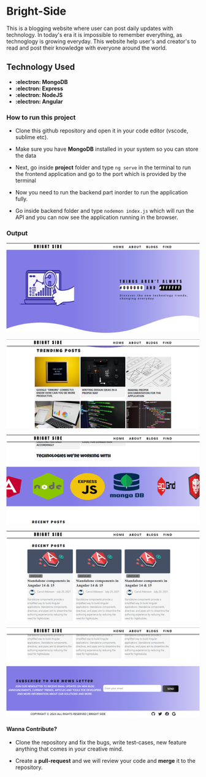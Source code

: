 # Bright-Side

This is a blogging website where user can post daily updates with technology. 
In today's era it is impossible to remember everything, as technoglogy is growing everyday.
This website help user's and creator's to read and post their knowledge with everyone around the world.

## Technology Used

* **:electron: MongoDB**
* **:electron: Express**
* **:electron: NodeJS**
* **:electron: Angular**

### How to run this project

* Clone this github repository and open it in your code editor (vscode, sublime etc).

* Make sure you have **MongoDB** installed in your system so you can store the data

* Next, go inside **project** folder and type `ng serve` in the terminal to run the frontend application and go to the port which is provided by the terminal

* Now you need to run the backend part inorder to run the application fully.

* Go inside backend folder and type `nodemon index.js` which will run the API and you can now see the application running in the browser.


### Output 

![Image](./images/home.png)

![Image](./images/trending.png)

![Image](./images/carousel.png)

![Image](./images/recent.png)

![Image](./images/footer.png)


#### Wanna Contribute?

* Clone the repository and fix the bugs, write test-cases, new feature anything that comes in your creative mind.

* Create a **pull-request** and we will review your code and **merge** it to the repository.



